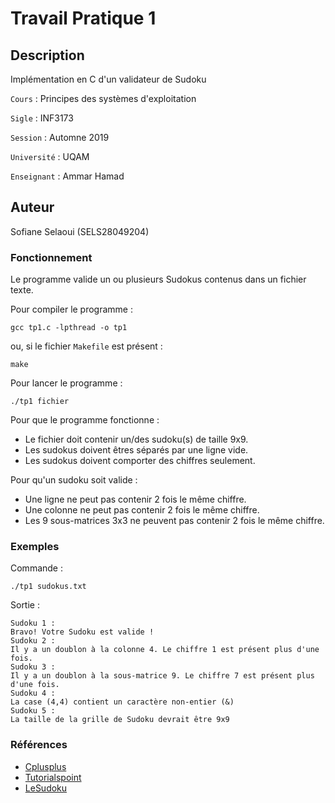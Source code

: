 # Travail Pratique 1

## Description

Implémentation en C d'un validateur de Sudoku

`Cours` : Principes des systèmes d'exploitation

`Sigle` : INF3173

`Session` : Automne 2019

`Université` : UQAM

`Enseignant` : Ammar Hamad

## Auteur

Sofiane Selaoui (SELS28049204)

### Fonctionnement 

Le programme valide un ou plusieurs Sudokus contenus dans un fichier texte.

Pour compiler le programme : 

```
gcc tp1.c -lpthread -o tp1
```
ou, si le fichier `Makefile` est présent :  

```
make
```

Pour lancer le programme :

```
./tp1 fichier
```

Pour que le programme fonctionne : 

- Le fichier doit contenir un/des sudoku(s) de taille 9x9.
- Les sudokus doivent êtres séparés par une ligne vide.
- Les sudokus doivent comporter des chiffres seulement.

Pour qu'un sudoku soit valide : 

- Une ligne ne peut pas contenir 2 fois le même chiffre.
- Une colonne ne peut pas contenir 2 fois le même chiffre.
- Les 9 sous-matrices 3x3 ne peuvent pas contenir 2 fois le même chiffre.

### Exemples

Commande : 

`./tp1 sudokus.txt`

Sortie : 

```
Sudoku 1 : 
Bravo! Votre Sudoku est valide !
Sudoku 2 : 
Il y a un doublon à la colonne 4. Le chiffre 1 est présent plus d'une fois.
Sudoku 3 :
Il y a un doublon à la sous-matrice 9. Le chiffre 7 est présent plus d'une fois.
Sudoku 4 : 
La case (4,4) contient un caractère non-entier (&)
Sudoku 5 : 
La taille de la grille de Sudoku devrait être 9x9
```

### Références
- [Cplusplus](http://www.cplusplus.com/reference/clibrary)
- [Tutorialspoint](https://www.tutorialspoint.com/cprogramming)
- [LeSudoku](http://www.le-sudoku.fr/le-sudoku/regles)



